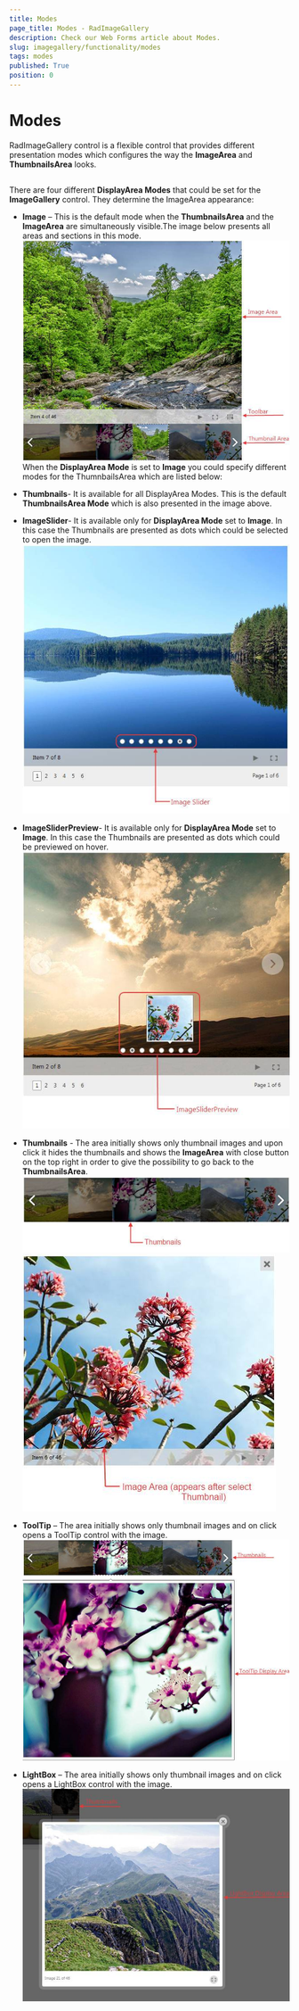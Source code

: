 ```yaml
---
title: Modes
page_title: Modes - RadImageGallery
description: Check our Web Forms article about Modes.
slug: imagegallery/functionality/modes
tags: modes
published: True
position: 0
---
```


# Modes



RadImageGallery control is a flexible control that provides different presentation modes which configures the way the **ImageArea** and **ThumbnailsArea** looks.

## 

There are four different **DisplayArea Modes** that could be set for the **ImageGallery** control. They determine the ImageArea appearance:

* **Image** – This is the default mode when the **ThumbnailsArea** and the **ImageArea** are simultaneously visible.The image below presents all areas and sections in this mode.
![Image-Gallery-Dispaly Mode Image](images/Image-Gallery-DispalyModeImage.jpg)When the **DisplayArea Mode** is set to **Image** you could specify different modes for the ThumnbailsArea which are listed below:

* **Thumbnails**- It is available for all DisplayArea Modes. This is the default **ThumbnailsArea Mode** which is also presented in the image above.

* **ImageSlider**- It is available only for **DisplayArea Mode** set to **Image**. In this case the Thumbnails are presented as dots which could be selected to open the image.
![Image-Gallery-Dispaly Mode Image-Thumbnail Image Slider](images/Image-Gallery-DispalyModeImage-ThumbnailImageSlider.jpg)

* **ImageSliderPreview**- It is available only for **DisplayArea Mode** set to **Image**. In this case the Thumbnails are presented as dots which could be previewed on hover.
![Image-Gallery-Dispaly Mode Image-Thumbnail Image Slider Preview](images/Image-Gallery-DispalyModeImage-ThumbnailImageSliderPreview.jpg)

* **Thumbnails** - The area initially shows only thumbnail images and upon click it hides the thumbnails and shows the **ImageArea** with close button on the top right in order to give the possibility to go back to the **ThumbnailsArea**.
![Image-Gallery-Display Area Thumbnails](images/Image-Gallery-DisplayAreaThumbnails.jpg)
![Image-Gallery-Display Area Thumbnails Preview](images/Image-Gallery-DisplayAreaThumbnailsPreview.jpg)

* **ToolTip** – The area initially shows only thumbnail images and on click opens a ToolTip control with the image.
![Image-Gallery-Display Area Tool Tip](images/Image-Gallery-DisplayAreaToolTip.jpg)

* **LightBox** – The area initially shows only thumbnail images and on click opens a LightBox control with the image.
![Image-Gallery-Display Area Light Box](images/Image-Gallery-DisplayAreaLightBox.jpg)
